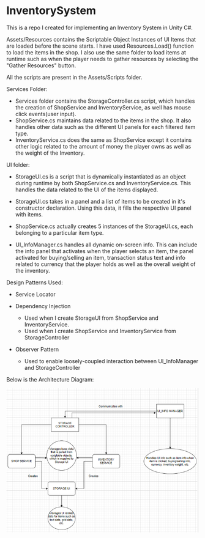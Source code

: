 # InventorySystem
This is a repo I created for implementing an Inventory System in Unity C#.

Assets/Resources contains the Scriptable Object Instances of UI Items that are loaded before the scene starts. I have used Resources.Load() function to load the items in the shop. I also use the same folder to load items at runtime such as when the player needs to gather resources by selecting the "Gather Resources" button.

All the scripts are present in the Assets/Scripts folder.

Services Folder:
- Services folder contains the StorageController.cs script, which handles the creation of ShopService and InventoryService, as well has mouse click events(user input).
- ShopService.cs maintains data related to the items in the shop. It also handles other data such as the different UI panels for each filtered item type.
- InventoryService.cs does the same as ShopService except it contains other logic related to the amount of money the player owns as well as the weight of the Inventory.

UI folder:
- StorageUI.cs is a script that is dynamically instantiated as an object during runtime by both ShopService.cs and InventoryService.cs. This handles the data related to the UI of the items displayed.
- StorageUI.cs takes in a panel and a list of items to be created in it's constructor declaration. Using this data, it fills the respective UI panel with items.
- ShopService.cs actually creates 5 instances of the StorageUI.cs, each belonging to a particular item type.

- UI_InfoManager.cs handles all dynamic on-screen info. This can include the info panel that activates when the player selects an item, the panel activated for buying/selling an item, transaction status text and info related to currency that the player holds as well as the overall weight of the inventory. 

Design Patterns Used:
- Service Locator
- Dependency Injection 
    - Used when I create StorageUI from ShopService and InventoryService.
    - Used when I create ShopService and InventoryService from StorageController

- Observer Pattern
    - Used to enable loosely-coupled interaction between UI_InfoManager and StorageController

Below is the Architecture Diagram:




![](2024-02-13-16-00-46.png)
